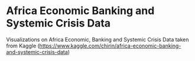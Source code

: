 # Africa Economic Banking and Systemic Crisis Data
Visualizations on Africa Economic, Banking and Systemic Crisis Data taken from Kaggle (https://www.kaggle.com/chirin/africa-economic-banking-and-systemic-crisis-data)
